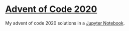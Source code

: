 # [Advent of Code 2020](http://adventofcode.com/2020)

My advent of code 2020 solutions in a [Jupyter Notebook](solutions.ipynb).
